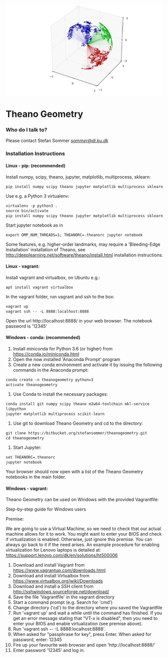 ![](logo/stocso31s.jpg)

# Theano Geometry #

### Who do I talk to? ###

Please contact Stefan Sommer *sommer@di.ku.dk*

### Installation Instructions ###

#### Linux - pip: (recommended)
Install numpy, scipy, theano, jupyter, matplotlib, multiprocess, sklearn:
```
pip install numpy scipy theano jupyter matplotlib multiprocess sklearn
```
Use e.g. a Python 3 virtualenv:
```
virtualenv -p python3 .
source bin/activate
pip install numpy scipy theano jupyter matplotlib multiprocess sklearn
```
Start jupyter notebook as in
```
export OMP_NUM_THREADS=1; THEANORC=.theanorc jupyter notebook
```

Some features, e.g. higher-order landmarks, may require a 'Bleeding-Edge Installation' installation of Theano, see http://deeplearning.net/software/theano/install.html installation instructions.

#### Linux - vagrant:
Install vagrant and virtualbox, on Ubuntu e.g.:
```
apt install vagrant virtualbox
```
In the vagrant folder, run vagrant and ssh to the box:
```
vagrant up
vagrant ssh -- -L 8888:localhost:8888
```
Open the url http://localhost:8888/ in your web browser. The notebook password is '12345'

#### Windows - conda: (recommended)
1. Install miniconda for Python 3.6 (or higher) from https://conda.io/miniconda.html
1. Open the now installed 'Anaconda Prompt' program
1. Create a new conda environment and activate it by issuing the following commands in the Anaconda prompt:
```
conda create -n theanogeometry python=3
activate theanogeometry
```
1. Use Conda to install the necessary packages:
```
conda install git numpy scipy theano m2w64-toolchain mkl-service libpython
jupyter matplotlib multiprocess scikit-learn
```
1. Use git to download Theano Geometry and cd to the directory:
```
git clone https://bitbucket.org/stefansommer/theanogeometry.git
cd theanogeometry
```
1. Start Jupyter:
```
set THEANORC=.theanorc 
jupyter notebook
```
Your browser should now open with a list of the Theano Geometry notebooks in the main folder.

#### Windows - vagrant:
Theano Geometry can be used on Windows with the provided Vagrantfile:

Step-by-step guide for Windows users

Premise:

We are going to use a Virtual Machine, so we need to check that our actual machine allows for it to work. You might want to enter your BIOS and check if virtualization is enabled. Otherwise, just ignore this premise. You can always go back to it if the need arises.
An example procedure for enabling virtualization for Lenovo laptops is detailed at: https://support.lenovo.com/dk/en/solutions/ht500006

1. Download and install Vagrant from https://www.vagrantup.com/downloads.html		
1. Download and install Virtualbox from https://www.virtualbox.org/wiki/Downloads
1. Download and install a SSH client from http://sshwindows.sourceforge.net/download/		
1. Save the file 'Vagrantfile' in the vagrant directory
1. Start a command prompt (e.g. Search for 'cmd')						
1. Change directory ('cd') to the directory where you saved the Vagrantfile						
1. Run 'vagrant up' and wait a while until the command has finished. If you get an error message stating that "VT-x is disabled", then you need to enter your BIOS and enable virtualization (see premise above).
1. Run 'vagrant ssh -- -L 8888:localhost:8888'. 
1. When asked for "passphrase for key", press Enter. When asked for password, enter: 12345
1. Fire up your favourite web browser and open 'http://localhost:8888/'
1. Enter password '12345' and log in.
